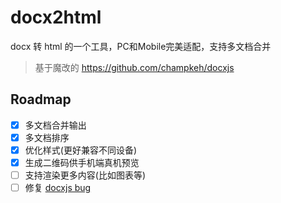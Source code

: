 # docx2html

docx 转 html 的一个工具，PC和Mobile完美适配，支持多文档合并

> 基于魔改的 https://github.com/champkeh/docxjs

## Roadmap
- [x] 多文档合并输出
- [x] 多文档排序
- [x] 优化样式(更好兼容不同设备)
- [x] 生成二维码供手机端真机预览
- [ ] 支持渲染更多内容(比如图表等)
- [ ] 修复 [docxjs bug](https://github.com/VolodymyrBaydalka/docxjs/issues)
